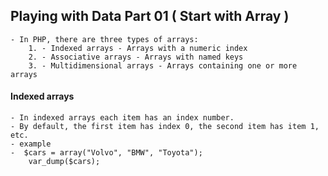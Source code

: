 ## Playing with Data Part 01 ( Start with Array )

    - In PHP, there are three types of arrays:
        1. - Indexed arrays - Arrays with a numeric index
        2. - Associative arrays - Arrays with named keys
        3. - Multidimensional arrays - Arrays containing one or more arrays

#### Indexed arrays

    - In indexed arrays each item has an index number.
    - By default, the first item has index 0, the second item has item 1, etc.
    - example
    -  $cars = array("Volvo", "BMW", "Toyota");
        var_dump($cars);
